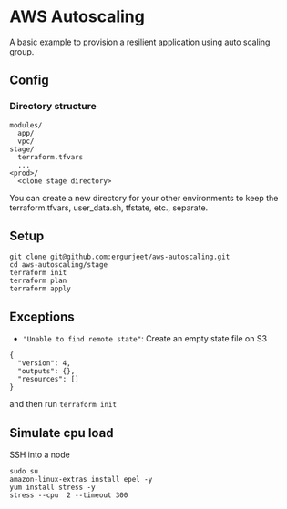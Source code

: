 # AWS Autoscaling
A basic example to provision a resilient application using auto scaling group.

## Config
### Directory structure
```
modules/
  app/
  vpc/
stage/
  terraform.tfvars
  ...
<prod>/
  <clone stage directory>
```
You can create a new directory for your other environments to keep the terraform.tfvars, user_data.sh, tfstate, etc., separate.


## Setup

```
git clone git@github.com:ergurjeet/aws-autoscaling.git
cd aws-autoscaling/stage
terraform init
terraform plan
terraform apply
```

## Exceptions
- `"Unable to find remote state"`: Create an empty state file on S3
```
{
  "version": 4,
  "outputs": {},
  "resources": []
}
```
and then run `terraform init`

## Simulate cpu load
SSH into a node
```
sudo su
amazon-linux-extras install epel -y
yum install stress -y
stress --cpu  2 --timeout 300
```
